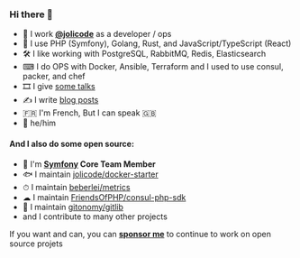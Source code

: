 ### Hi there 👋

* 🏢 I work [**@jolicode**](http://github.com/jolicode) as a developer / ops
* 🔭 I use PHP (Symfony), Golang, Rust, and JavaScript/TypeScript (React)
* 🛠 I like working with PostgreSQL, RabbitMQ, Redis, Elasticsearch
* ⌨ I do OPS with Docker, Ansible, Terraform and I used to use consul, packer, and chef
* 🎞 I give [some talks](https://speakerdeck.com/lyrixx)
* ✍ I write [blog posts](https://jolicode.com/equipe/gregoire-pineau)
* 🇫🇷 I'm French, But I can speak 🇬🇧
* 👨 he/him

#### And I also do some open source:

* 🎵 I'm **[Symfony](https://github.com/symfony/symfony) Core Team Member**
* 🐟 I maintain [jolicode/docker-starter](https://github.com/jolicode/docker-starter)
* ⏱ I maintain [beberlei/metrics](https://github.com/beberlei/metrics)
* ☁ I maintain [FriendsOfPHP/consul-php-sdk](https://github.com/FriendsOfPHP/consul-php-sdk)
* :vhs: I maintain [gitonomy/gitlib](https://github.com/gitonomy/gitlib)
* and I contribute to many other projects

If you want and can, you can [**sponsor me**](https://github.com/sponsors/lyrixx) to continue to work
on open source projets
